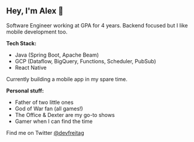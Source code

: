 ## Hey, I'm Alex 👋

Software Engineer working at GPA for 4 years. Backend focused but I like mobile development too.

**Tech Stack:**
- Java (Spring Boot, Apache Beam)
- GCP (Dataflow, BigQuery, Functions, Scheduler, PubSub)
- React Native

Currently building a mobile app in my spare time.

**Personal stuff:**
- Father of two little ones
- God of War fan (all games!)
- The Office & Dexter are my go-to shows
- Gamer when I can find the time

Find me on Twitter [@devfreitag](https://twitter.com/devfreitag)
